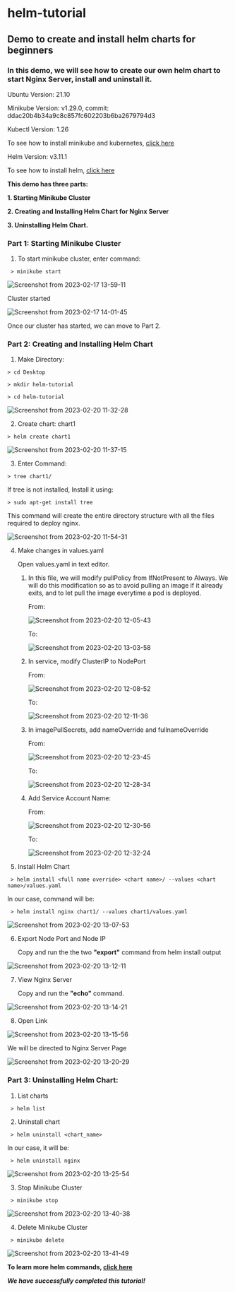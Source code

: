 # helm-tutorial
## Demo to create and install helm charts for beginners

### In this demo, we will see how to create our own helm chart to start Nginx Server, install and uninstall it.

Ubuntu Version: 21.10

Minikube Version: v1.29.0, 
commit: ddac20b4b34a9c8c857fc602203b6ba2679794d3

Kubectl Version: 1.26

To see how to install minikube and kubernetes, [click here](https://github.com/riddhigala09/Kubectl-Minikube-Ubuntu.git)

Helm Version: v3.11.1

To see how to install helm, [click here](https://github.com/riddhigala09/installing-helm.git)

**This demo has three parts:**

**1. Starting Minikube Cluster**

**2. Creating and Installing Helm Chart for Nginx Server**

**3. Uninstalling Helm Chart.**

### Part 1: Starting Minikube Cluster

   1. To start minikube cluster, enter command:
      
     > minikube start
    
   ![Screenshot from 2023-02-17 13-59-11](https://user-images.githubusercontent.com/122020679/219593055-48b96185-12a5-491f-8ee6-ecd4196ee4e5.png)
    
   Cluster started

   ![Screenshot from 2023-02-17 14-01-45](https://user-images.githubusercontent.com/122020679/219593622-c9d6182f-e337-41d5-9638-928af8cef3c1.png)
    
   Once our cluster has started, we can move to Part 2.
    
 
### Part 2: Creating and Installing Helm Chart

   1. Make Directory: 
    
    > cd Desktop
    
    > mkdir helm-tutorial
      
    > cd helm-tutorial
      
   ![Screenshot from 2023-02-20 11-32-28](https://user-images.githubusercontent.com/122020679/220022914-327e29bb-6c77-449b-8057-61f05b16f4d9.png)
   
   2. Create chart: chart1
    
    > helm create chart1
   
   ![Screenshot from 2023-02-20 11-37-15](https://user-images.githubusercontent.com/122020679/220023887-6188f6fa-3fac-4339-a7eb-556da163dad8.png)
   
   3. Enter Command: 
    
    > tree chart1/
    
   If tree is not installed, Install it using: 
     
    > sudo apt-get install tree
    
   This command will create the entire directory structure with all the files required to deploy nginx. 
      
   ![Screenshot from 2023-02-20 11-54-31](https://user-images.githubusercontent.com/122020679/220028141-37dc00eb-e940-456b-b7a1-37a900a99b6f.png)
   
   4. Make changes in values.yaml
   
      Open values.yaml in text editor.
     
      1. In this file, we will modify pullPolicy from IfNotPresent to Always. We will do this modification so as to avoid pulling an image if it already exits, and to let pull the image everytime a pod is deployed.
   
         From:
   
         ![Screenshot from 2023-02-20 12-05-43](https://user-images.githubusercontent.com/122020679/220030990-87dd9f9e-3d3c-445b-b4d2-90099ba618ae.png)
 
         To: 
   
         ![Screenshot from 2023-02-20 13-03-58](https://user-images.githubusercontent.com/122020679/220041813-37676cd7-0dce-426e-99ea-d3a4f3c62815.png)
   
      2. In service, modify ClusterIP to NodePort
  
         From:
  
         ![Screenshot from 2023-02-20 12-08-52](https://user-images.githubusercontent.com/122020679/220031935-9bfb956a-c750-49da-8af1-8c94c405ff07.png)

         To: 
  
         ![Screenshot from 2023-02-20 12-11-36](https://user-images.githubusercontent.com/122020679/220032175-12ed8674-1255-4f18-a327-1949c9dad6a3.png)
      
      3. In imagePullSecrets, add nameOverride and fullnameOverride
   
         From: 
      
         ![Screenshot from 2023-02-20 12-23-45](https://user-images.githubusercontent.com/122020679/220034396-dfad45c6-47d7-4ad9-847c-79f2e3010771.png)

         To: 
      
         ![Screenshot from 2023-02-20 12-28-34](https://user-images.githubusercontent.com/122020679/220035120-d0b9e81d-fb51-4681-bc24-4fe2998a92b6.png)
      
      4. Add Service Account Name:
    
         From: 
      
         ![Screenshot from 2023-02-20 12-30-56](https://user-images.githubusercontent.com/122020679/220035422-4ce36140-90c1-4d0e-bc3c-8c5795437089.png)

         To:
      
         ![Screenshot from 2023-02-20 12-32-24](https://user-images.githubusercontent.com/122020679/220036191-6a9f2c60-9e9b-452b-a84c-8b208cf2878e.png)
    
   5. Install Helm Chart
   
     > helm install <full name override> <chart name>/ --values <chart name>/values.yaml

   In our case, command will be:
   
     > helm install nginx chart1/ --values chart1/values.yaml
     
   ![Screenshot from 2023-02-20 13-07-53](https://user-images.githubusercontent.com/122020679/220042469-97ab90bc-18d0-4d8b-b512-3327cb14c8ff.png)

   6. Export Node Port and Node IP
   
      Copy and run the the two **"export"** command from helm install output
      
   ![Screenshot from 2023-02-20 13-12-11](https://user-images.githubusercontent.com/122020679/220043256-1bd4f931-2be8-484b-a3da-a56bc8b4a57a.png)
   
   7. View Nginx Server
   
      Copy and run the **"echo"** command.
      
   ![Screenshot from 2023-02-20 13-14-21](https://user-images.githubusercontent.com/122020679/220043712-8602fb2d-9485-4d2e-8f98-20d8470387e7.png)

   8. Open Link
   
   ![Screenshot from 2023-02-20 13-15-56](https://user-images.githubusercontent.com/122020679/220043999-e79a1233-16f3-45a5-9aad-400cd082d47a.png)

   We will be directed to Nginx Server Page
      
   ![Screenshot from 2023-02-20 13-20-29](https://user-images.githubusercontent.com/122020679/220044727-f1d1e08d-90ca-4fa9-88a0-9d859960387d.png)

### Part 3: Uninstalling Helm Chart:

   1. List charts
   
     > helm list

   2. Uninstall chart
   
     > helm uninstall <chart_name>
     
   In our case, it will be:
     
     > helm uninstall nginx
     
   ![Screenshot from 2023-02-20 13-25-54](https://user-images.githubusercontent.com/122020679/220045959-6416875e-5ee2-4a48-bd23-83138585c60c.png)
   
   3. Stop Minikube Cluster
   
     > minikube stop
     
   ![Screenshot from 2023-02-20 13-40-38](https://user-images.githubusercontent.com/122020679/220048944-48cbbad6-0cc0-4915-8d92-8d1a21e0f2c7.png)
     
   4. Delete Minikube Cluster
   
     > minikube delete
     
   ![Screenshot from 2023-02-20 13-41-49](https://user-images.githubusercontent.com/122020679/220049182-e0df60ea-c7e2-42b3-b499-b2eec33c32f4.png)

   

**To learn more helm commands, [click here](https://helm.sh/docs/helm/)**

***We have successfully completed this tutorial!***
